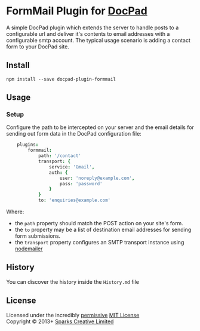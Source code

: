 # FormMail Plugin for [DocPad](http://docpad.org)

A simple DocPad plugin which extends the server to handle posts to a configurable url and deliver it's contents to email
addresses with a configurable smtp account.
The typical usage scenario is adding a contact form to your DocPad site.


## Install

```
npm install --save docpad-plugin-formmail
```


## Usage

### Setup

Configure the path to be intercepted on your server and the email details for sending out form data in the DocPad
configuration file:

```coffeescript
	plugins:
		formmail:
			path: '/contact'
			transport: {
				service: 'Gmail',
				auth: {
					user: 'noreply@example.com',
					pass: 'password'
				}
			}
			to: 'enquiries@example.com'
```

Where:

 - the `path` property should match the POST action on your site's form.
 - the `to` property may be a list of destination email addresses for sending form submissions.
 - the `transport` property configures an SMTP transport instance using [nodemailer](http://www.nodemailer.com/)


## History
You can discover the history inside the `History.md` file



## License
Licensed under the incredibly [permissive](http://en.wikipedia.org/wiki/Permissive_free_software_licence) [MIT License](http://creativecommons.org/licenses/MIT/)
<br/>Copyright &copy; 2013+ [Sparks Creative Limited](http://www.sparks.uk.net)


